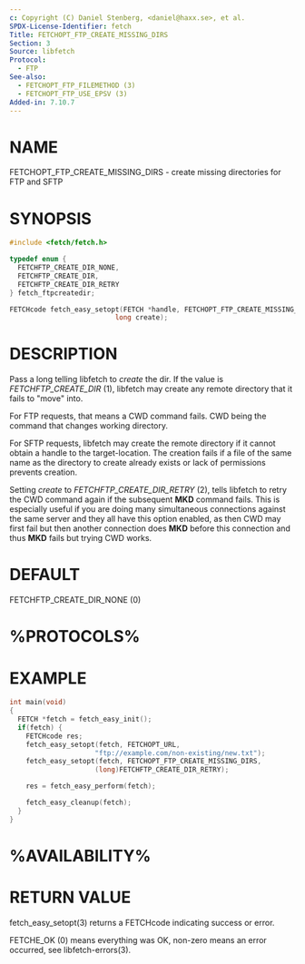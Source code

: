```yaml
---
c: Copyright (C) Daniel Stenberg, <daniel@haxx.se>, et al.
SPDX-License-Identifier: fetch
Title: FETCHOPT_FTP_CREATE_MISSING_DIRS
Section: 3
Source: libfetch
Protocol:
  - FTP
See-also:
  - FETCHOPT_FTP_FILEMETHOD (3)
  - FETCHOPT_FTP_USE_EPSV (3)
Added-in: 7.10.7
---
```


# NAME

FETCHOPT_FTP_CREATE_MISSING_DIRS - create missing directories for FTP and SFTP

# SYNOPSIS

~~~c
#include <fetch/fetch.h>

typedef enum {
  FETCHFTP_CREATE_DIR_NONE,
  FETCHFTP_CREATE_DIR,
  FETCHFTP_CREATE_DIR_RETRY
} fetch_ftpcreatedir;

FETCHcode fetch_easy_setopt(FETCH *handle, FETCHOPT_FTP_CREATE_MISSING_DIRS,
                          long create);
~~~

# DESCRIPTION

Pass a long telling libfetch to *create* the dir. If the value is
*FETCHFTP_CREATE_DIR* (1), libfetch may create any remote directory that it
fails to "move" into.

For FTP requests, that means a CWD command fails. CWD being the command that
changes working directory.

For SFTP requests, libfetch may create the remote directory if it cannot obtain
a handle to the target-location. The creation fails if a file of the same name
as the directory to create already exists or lack of permissions prevents
creation.

Setting *create* to *FETCHFTP_CREATE_DIR_RETRY* (2), tells libfetch to
retry the CWD command again if the subsequent **MKD** command fails. This is
especially useful if you are doing many simultaneous connections against the
same server and they all have this option enabled, as then CWD may first fail
but then another connection does **MKD** before this connection and thus
**MKD** fails but trying CWD works.

# DEFAULT

FETCHFTP_CREATE_DIR_NONE (0)

# %PROTOCOLS%

# EXAMPLE

~~~c
int main(void)
{
  FETCH *fetch = fetch_easy_init();
  if(fetch) {
    FETCHcode res;
    fetch_easy_setopt(fetch, FETCHOPT_URL,
                     "ftp://example.com/non-existing/new.txt");
    fetch_easy_setopt(fetch, FETCHOPT_FTP_CREATE_MISSING_DIRS,
                     (long)FETCHFTP_CREATE_DIR_RETRY);

    res = fetch_easy_perform(fetch);

    fetch_easy_cleanup(fetch);
  }
}
~~~

# %AVAILABILITY%

# RETURN VALUE

fetch_easy_setopt(3) returns a FETCHcode indicating success or error.

FETCHE_OK (0) means everything was OK, non-zero means an error occurred, see
libfetch-errors(3).
